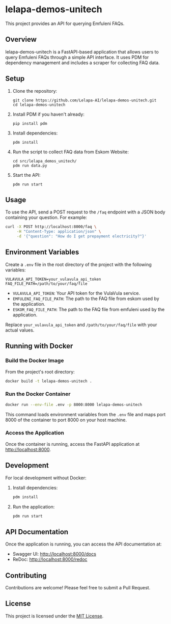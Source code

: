 # lelapa-demos-unitech

This project provides an API for querying Emfuleni FAQs.

## Overview

lelapa-demos-unitech is a FastAPI-based application that allows users to query Emfuleni FAQs through a simple API interface. It uses PDM for dependency management and includes a scraper for collecting FAQ data.

## Setup

1. Clone the repository:
   ```
   git clone https://github.com/Lelapa-AI/lelapa-demos-unitech.git
   cd lelapa-demos-unitech
   ```

2. Install PDM if you haven't already:
   ```
   pip install pdm
   ```

3. Install dependencies:
   ```
   pdm install
   ```

4. Run the script to collect FAQ data from Eskom Website:
   ```
   cd src/lelapa_demos_unitech/
   pdm run data.py
   ```

5. Start the API:
   ```
   pdm run start
   ```

## Usage

To use the API, send a POST request to the `/faq` endpoint with a JSON body containing your question. For example:

```bash
curl -X POST http://localhost:8000/faq \
     -H "Content-Type: application/json" \
     -d '{"question": "How do I get prepayment electricity?"}'
```

## Environment Variables

Create a `.env` file in the root directory of the project with the following variables:

```
VULAVULA_API_TOKEN=your_vulavula_api_token
FAQ_FILE_PATH=/path/to/your/faq/file
```

- `VULAVULA_API_TOKEN`: Your API token for the VulaVula service.
- `EMFULENI_FAQ_FILE_PATH`: The path to the FAQ file from eskom used by the application.
- `ESKOM_FAQ_FILE_PATH`: The path to the FAQ file from emfuleni used by the application.

Replace `your_vulavula_api_token` and `/path/to/your/faq/file` with your actual values.

## Running with Docker

### Build the Docker Image

From the project's root directory:

```bash
docker build -t lelapa-demos-unitech .
```

### Run the Docker Container

```bash
docker run --env-file .env -p 8000:8000 lelapa-demos-unitech
```

This command loads environment variables from the `.env` file and maps port 8000 of the container to port 8000 on your host machine.

### Access the Application

Once the container is running, access the FastAPI application at [http://localhost:8000](http://localhost:8000).

## Development

For local development without Docker:

1. Install dependencies:
   ```bash
   pdm install
   ```

2. Run the application:
   ```bash
   pdm run start
   ```

## API Documentation

Once the application is running, you can access the API documentation at:

- Swagger UI: [http://localhost:8000/docs](http://localhost:8000/docs)
- ReDoc: [http://localhost:8000/redoc](http://localhost:8000/redoc)

## Contributing

Contributions are welcome! Please feel free to submit a Pull Request.

## License

This project is licensed under the [MIT License](LICENSE).

